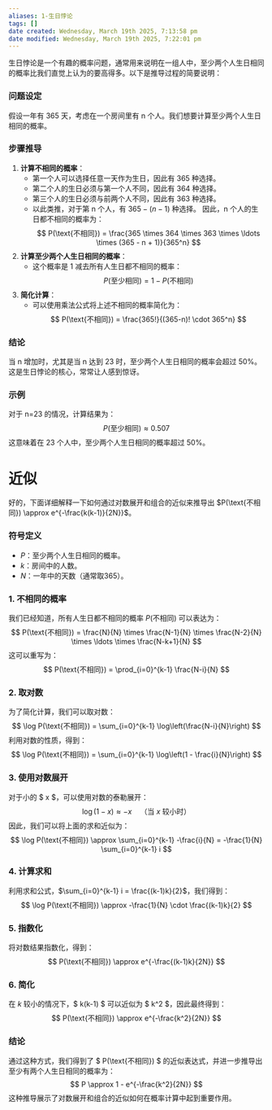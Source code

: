 ```yaml
---
aliases: 1-生日悖论
tags: []
date created: Wednesday, March 19th 2025, 7:13:58 pm
date modified: Wednesday, March 19th 2025, 7:22:01 pm
---
```

生日悖论是一个有趣的概率问题，通常用来说明在一组人中，至少两个人生日相同的概率比我们直觉上认为的要高得多。以下是推导过程的简要说明：
### 问题设定
假设一年有 365 天，考虑在一个房间里有 n 个人。我们想要计算至少两个人生日相同的概率。
### 步骤推导
1. **计算不相同的概率**：
   - 第一个人可以选择任意一天作为生日，因此有 365 种选择。
   - 第二个人的生日必须与第一个人不同，因此有 364 种选择。
   - 第三个人的生日必须与前两个人不同，因此有 363 种选择。
   - 以此类推，对于第 n 个人，有 $365 - (n - 1)$ 种选择。
   因此，n 个人的生日都不相同的概率为：
   $$
   P(\text{不相同}) = \frac{365 \times 364 \times 363 \times \ldots \times (365 - n + 1)}{365^n}
$$
1. **计算至少两个人生日相同的概率**：
   - 这个概率是 1 减去所有人生日都不相同的概率：
   $$
   P(\text{至少相同}) = 1 - P(\text{不相同})
$$
1. **简化计算**：
   - 可以使用乘法公式将上述不相同的概率简化为：
   $$
   P(\text{不相同}) = \frac{365!}{(365-n)! \cdot 365^n}
$$
### 结论
当 n 增加时，尤其是当 n 达到 23 时，至少两个人生日相同的概率会超过 50%。这是生日悖论的核心，常常让人感到惊讶。
### 示例
对于 n=23 的情况，计算结果为：
$$
P(\text{至少相同}) \approx 0.507
$$
这意味着在 23 个人中，至少两个人生日相同的概率超过 50%。
# 近似
好的，下面详细解释一下如何通过对数展开和组合的近似来推导出 $P(\text{不相同}) \approx e^{-\frac{k(k-1)}{2N}}$。
### 符号定义
- $P$：至少两个人生日相同的概率。
- $k$：房间中的人数。
- $N$：一年中的天数（通常取365）。
### 1. 不相同的概率
我们已经知道，所有人生日都不相同的概率 $P(\text{不相同})$ 可以表达为：
$$
P(\text{不相同}) = \frac{N}{N} \times \frac{N-1}{N} \times \frac{N-2}{N} \times \ldots \times \frac{N-k+1}{N}
$$
这可以重写为：
$$
P(\text{不相同}) = \prod_{i=0}^{k-1} \frac{N-i}{N}
$$
### 2. 取对数
为了简化计算，我们可以取对数：
$$
\log P(\text{不相同}) = \sum_{i=0}^{k-1} \log\left(\frac{N-i}{N}\right)
$$
利用对数的性质，得到：
$$
\log P(\text{不相同}) = \sum_{i=0}^{k-1} \log\left(1 - \frac{i}{N}\right)
$$
### 3. 使用对数展开
对于小的 $ x $，可以使用对数的泰勒展开：
$$
\log(1 - x) \approx -x \quad \text{（当 } x \text{ 较小时）}
$$
因此，我们可以将上面的求和近似为：
$$
\log P(\text{不相同}) \approx \sum_{i=0}^{k-1} -\frac{i}{N} = -\frac{1}{N} \sum_{i=0}^{k-1} i
$$
### 4. 计算求和
利用求和公式，$\sum_{i=0}^{k-1} i = \frac{(k-1)k}{2}$，我们得到：
$$
\log P(\text{不相同}) \approx -\frac{1}{N} \cdot \frac{(k-1)k}{2}
$$
### 5. 指数化
将对数结果指数化，得到：
$$
P(\text{不相同}) \approx e^{-\frac{(k-1)k}{2N}}
$$
### 6. 简化
在 $k$ 较小的情况下，$ k(k-1) $ 可以近似为 $ k^2 $，因此最终得到：
$$
P(\text{不相同}) \approx e^{-\frac{k^2}{2N}}
$$
### 结论
通过这种方式，我们得到了 $ P(\text{不相同}) $ 的近似表达式，并进一步推导出至少有两个人生日相同的概率为：
$$
P \approx 1 - e^{-\frac{k^2}{2N}}
$$
这种推导展示了对数展开和组合的近似如何在概率计算中起到重要作用。